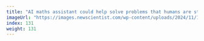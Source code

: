 ```yaml
---
title: "AI maths assistant could help solve problems that humans are stuck on"
imageUrl: "https://images.newscientist.com/wp-content/uploads/2024/11/18114500/SEI_229691729.jpg?width=788"
index: 131
weight: 131
---
```


